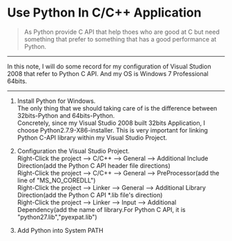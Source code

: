 # Use Python In C/C++ Application

> As Python provide C API that help thoes who are good at C but need something that prefer to something that has a good performance at Python.

----

In this note, I will do some record for my configuration of Visual Studion 2008 that refer to Python C API. And my OS is Windows 7 Professional 64bits.

----

1. Install Python for Windows.<br>
    The only thing that we should taking care of is the difference between 32bits-Python and 64bits-Python.<br>
    Concretely, since my Visual Studio 2008 built 32bits Application, I choose Python2.7.9-X86-installer. This is very important for linking Python C-API library within my Visual Studio Project.<br>

2. Configuration the Visual Studio Project.<br>
    Right-Click the project --> C/C++ --> General --> Additional Include Direction(add the Python C API header file directions)<br>
    Right-Click the project --> C/C++ --> General --> PreProcessor(add the line of "MS_NO_COREDLL")<br>
    Right-Click the project --> Linker --> General --> Additional Library Direction(add the Python C API *.lib file's direction)<br>
    Right-Click the project --> Linker --> Input --> Additional Dependency(add the name of library.For Python C API, it is "python27.lib","pyexpat.lib")<br>

3. Add Python into System PATH
